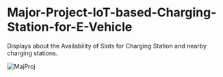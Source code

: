 # Major-Project-IoT-based-Charging-Station-for-E-Vehicle
Displays about the Availability of Slots for Charging Station and nearby charging stations.

![MajProj](https://user-images.githubusercontent.com/57252088/200498371-21eecc03-cc13-4705-a37e-494d42a4c3e9.jpg)
